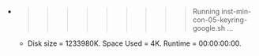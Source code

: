 * >>>>>>>>> Running inst-min-con-05-keyring-google.sh ...
  * Disk size = 1233980K. Space Used = 4K. Runtime = 00:00:00:00.
